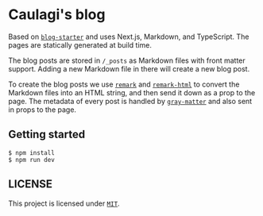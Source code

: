 # Caulagi's blog

Based on [`blog-starter`][blog-starter] and uses Next.js, Markdown, and TypeScript. The pages are statically generated at build time.

The blog posts are stored in `/_posts` as Markdown files with front matter support. Adding a new Markdown file in there will create a new blog post.

To create the blog posts we use [`remark`][remark] and [`remark-html`][remark-html] to convert the Markdown files into an HTML string, and then send it down as a prop to the page. The metadata of every post is handled by [`gray-matter`](https://github.com/jonschlinkert/gray-matter) and also sent in props to the page.

## Getting started

```
$ npm install
$ npm run dev
```

## LICENSE

This project is licensed under [`MIT`](LICENSE).

[blog-starter]: https://github.com/vercel/next.js/tree/canary/examples/blog-starter
[remark]: https://github.com/remarkjs/remark
[remark-html]: https://github.com/remarkjs/remark-html
